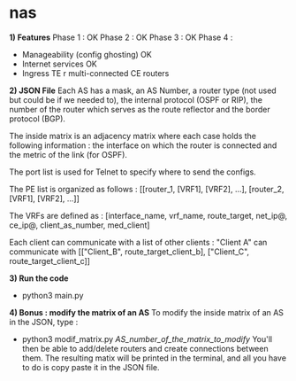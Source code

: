 # nas
**1) Features**
Phase 1 : OK
Phase 2 : OK
Phase 3 : OK
Phase 4 : 
- Manageability (config ghosting) OK
- Internet services OK
- Ingress TE r multi-connected CE routers


**2) JSON File**
Each AS has a mask, an AS Number, a router type (not used but could be if we needed to), the internal protocol (OSPF or RIP), the number of the router which serves as the route reflector and the border protocol (BGP). 

The inside matrix is an adjacency matrix where each case holds the following information : the interface on which the router is connected and the metric of the link (for OSPF).

The port list is used for Telnet to specify where to send the configs.

The PE list is organized as follows : [[router_1, [VRF1], [VRF2], ...], [router_2, [VRF1], [VRF2], ...]]

The VRFs are defined as : [interface_name, vrf_name, route_target, net_ip@, ce_ip@, client_as_number, med_client]

Each client can communicate with a list of other clients : "Client A" can communicate with [["Client_B", route_target_client_b], ["Client_C", route_target_client_c]]


**3) Run the code**
* python3 main.py


**4) Bonus : modify the matrix of an AS**
To modify the inside matrix of an AS in the JSON, type :
* python3 modif_matrix.py _AS_number_of_the_matrix_to_modify_
You'll then be able to add/delete routers and create connections between them. The resulting matix will be printed in the terminal, and all you have to do is copy paste it in the JSON file. 
